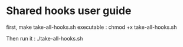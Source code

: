 # Shared hooks user guide

first, make take-all-hooks.sh executable :
    chmod +x take-all-hooks.sh

Then run it :
    ./take-all-hooks.sh